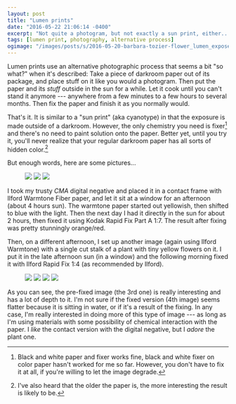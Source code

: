 ```yaml
---
layout: post
title: "Lumen prints"
date: "2016-05-22 21:06:14 -0400"
excerpt: "Not quite a photogram, but not exactly a sun print, either..."
tags: [lumen print, photography, alternative process]
ogimage: "/images/posts/s/2016-05-20-barbara-tozier-flower_lumen_exposed.jpg"
---
```


Lumen prints use an alternative photographic process that seems a bit "so what?" when it's described: Take a piece of darkroom paper out of its package, and place stuff on it like you would a photogram. Then put the paper and its *stuff* outside in the sun for a while. Let it cook until you can't stand it anymore --- anywhere from a few minutes to a few hours to several months. Then fix the paper and finish it as you normally would.

That's it. It is similar to a "sun print" (aka cyanotype) in that the exposure is made outside of a darkroom. However, the only chemistry you need is fixer[^fix] and there's no need to paint solution onto the paper. Better yet, until you try it, you'll never realize that your regular darkroom paper has all sorts of hidden color.[^old]

But enough words, here are some pictures...

<figure class="image-s">
    <img src="/images/posts/s/2016-05-19-barbara-tozier-cma_lumen_begin.jpg">
    <img src="/images/posts/s/2016-05-19-barbara-tozier-cma_lumen_exposed.jpg">
    <img src="/images/posts/s/2016-05-19-barbara-tozier-cma_lumen_fixed.jpg">
</figure>

I took my trusty _CMA_ digital negative and placed it in a contact frame with Ilford Warmtone Fiber paper, and let it sit at a window for an afternoon (about 4 hours sun). The warmtone paper started out yellowish, then shifted to blue with the light. Then the next day I had it directly in the sun for about 2 hours, then fixed it using Kodak Rapid Fix Part A 1:7. The result after fixing was pretty stunningly orange/red.

Then, on a different afternoon, I set up another image (again using Ilford Warmtone) with a single cut stalk of a plant with tiny yellow flowers on it. I put it in the late afternoon sun (in a window) and the following morning fixed it with Ilford Rapid Fix 1:4 (as recommended by Ilford).

<figure class="image-s">
    <img src="/images/posts/s/2016-05-19-barbara-tozier-flower_lumen_begin.jpg">
    <img src="/images/posts/s/2016-05-20-barbara-tozier-flower_lumen_in_progress.jpg">
    <img src="/images/posts/s/2016-05-20-barbara-tozier-flower_lumen_exposed.jpg">
    <img src="/images/posts/s/2016-05-20-barbara-tozier-flower_lumen_fixed.jpg">
</figure>

As you can see, the pre-fixed image (the 3rd one) is really interesting and has a lot of depth to it. I'm not sure if the fixed version (4th image) seems flatter because it is sitting in water, or if it's a result of the fixing. In any case, I'm really interested in doing more of this type of image --- as long as I'm using materials with some possibility of chemical interaction with the paper. I *like* the contact version with the digital negative, but I *adore* the plant one.





[^fix]: Black and white paper and fixer works fine, black and white fixer on color paper hasn't worked for me so far. However, you don't have to fix it at all, if you're willing to let the image degrade.

[^old]: I've also heard that the older the paper is, the more interesting the result is likely to be.
